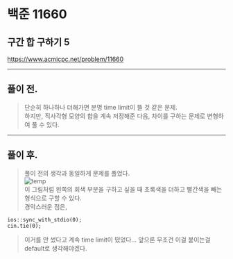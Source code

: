 # 백준 11660

## 구간 합 구하기 5
https://www.acmicpc.net/problem/11660
___
## 풀이 전.
> 단순히 하나하나 더해가면 분명 time limit이 뜰 것 같은 문제. </br>
> 하지만, 직사각형 모양의 합을 계속 저장해준 다음, 차이를 구하는 문제로 변형하여 풀 수 있다.
___
## 풀이 후.
> 풀이 전의 생각과 동일하게 문제를 풀었다. </br>
> ![temp](https://user-images.githubusercontent.com/49303504/130469951-3b3bf49b-0be1-4c2f-8dec-dc5b41d8b162.png) </br>
> 이 그림처럼 왼쪽의 회색 부분을 구하고 싶을 때 초록색을 더하고 빨간색을 빼는 형식으로 구할 수 있다. </br>
> 경악스러운 점은,
> 
    ios::sync_with_stdio(0);
    cin.tie(0);
> 이거를 안 썼다고 계속 time limit이 떴었다... 앞으론 무조건 이걸 붙이는걸 default로 생각해야겠다.